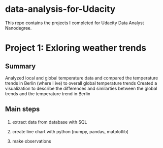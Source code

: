 # data-analysis-for-Udacity
This repo contains the projects I completed for Udacity Data Analyst Nanodegree.
# Project 1: Exloring weather trends
## Summary
Analyzed local and global temperature data and compared the temperature trends in Berlin (where I ive) to overall global temperature trends
Created a visualization to describe the differences and similarties between the global trends and the temperature trend in Berlin
## Main steps<p> 
1. extract data from database with SQL<p>
2. create line chart with python (numpy, pandas, matplotlib)<p>
3. make observations<p>
